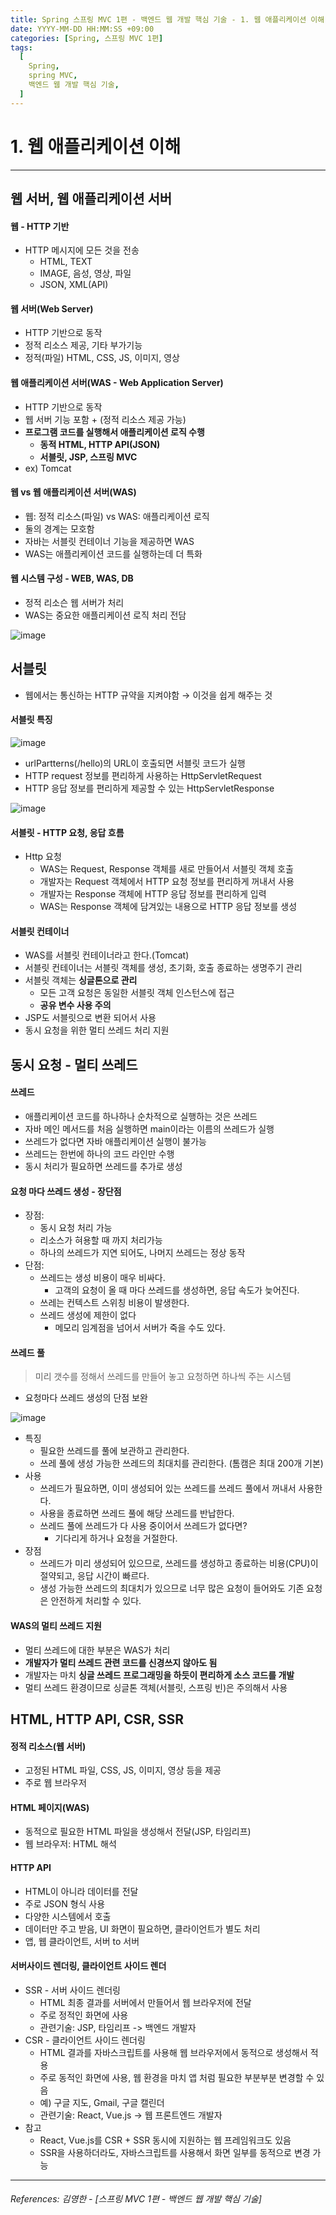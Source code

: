 ```yaml
---
title: Spring 스프링 MVC 1편 - 백엔드 웹 개발 핵심 기술 - 1. 웹 애플리케이션 이해
date: YYYY-MM-DD HH:MM:SS +09:00
categories: [Spring, 스프링 MVC 1편]
tags:
  [
    Spring,
    spring MVC,
    백엔드 웹 개발 핵심 기술,
  ]
---
```


# 1. 웹 애플리케이션 이해

----

## 웹 서버, 웹 애플리케이션 서버

#### 웹 - HTTP 기반
* HTTP 메시지에 모든 것을 전송
  * HTML, TEXT
  * IMAGE, 음성, 영상, 파일
  * JSON, XML(API)  
  
#### 웹 서버(Web Server)
* HTTP 기반으로 동작
* 정적 리소스 제공, 기타 부가기능
* 정적(파일) HTML, CSS, JS, 이미지, 영상


#### 웹 애플리케이션 서버(WAS - Web Application Server)
* HTTP 기반으로 동작
* 웹 서버 기능 포함 + (정적 리소스 제공 가능)
* **프로그램 코드를 실행해서 애플리케이션 로직 수행**
  * **동적 HTML, HTTP API(JSON)**
  * **서블릿, JSP, 스프링 MVC**
* ex) Tomcat

#### 웹 vs 웹 애플리케이션 서버(WAS)
* 웹: 정적 리소스(파일) vs WAS: 애플리케이션 로직
* 둘의 경계는 모호함
* 자바는 서블릿 컨테이너 기능을 제공하면 WAS
* WAS는 애플리케이션 코드를 실행하는데 더 특화

#### 웹 시스템 구성 - WEB, WAS, DB
* 정적 리소슨 웹 서버가 처리
* WAS는 중요한 애플리케이션 로직 처리 전담
  
![image](https://github.com/tomy8964/CodingTestExercise/assets/103511161/fd0ae65b-8f14-496a-9ff6-931d1cec4345)

## 서블릿
* 웹에서는 통신하는 HTTP 규약을 지켜야함 &rarr; 이것을 쉽게 해주는 것

#### 서블릿 특징

![image](https://github.com/tomy8964/CodingTestExercise/assets/103511161/cee90af4-478c-40c2-aa72-7a32f1c2935b)

* urlPartterns(/hello)의 URL이 호출되면 서블릿 코드가 실행
* HTTP request 정보를 편리하게 사용하는 HttpServletRequest
* HTTP 응답 정보를 편리하게 제공할 수 있는 HttpServletResponse

![image](https://github.com/tomy8964/CodingTestExercise/assets/103511161/62d7cb80-1654-4323-a535-a881383b2f8d)

#### 서블릿 - HTTP 요청, 응답 흐름
* Http 요청
  * WAS는 Request, Response 객체를 새로 만들어서 서블릿 객체 호출
   * 개발자는 Request 객체에서 HTTP 요청 정보를 편리하게 꺼내서 사용
   * 개발자는 Response 객체에 HTTP 응답 정보를 편리하게 입력
   * WAS는 Response 객체에 담겨있는 내용으로 HTTP 응답 정보를 생성

#### 서블릿 컨테이너
* WAS를 서블릿 컨테이너라고 한다.(Tomcat)
* 서블릿 컨테이너는 서블릿 객체를 생성, 초기화, 호출 종료하는 생명주기 관리
* 서블릿 객체는 **싱글톤으로 관리**
  * 모든 고객 요청은 동일한 서블릿 객체 인스턴스에 접근
  * **공유 변수 사용 주의**
* JSP도 서블릿으로 변환 되어서 사용
* 동시 요청을 위한 멀티 쓰레드 처리 지원

## 동시 요청 - 멀티 쓰레드

#### 쓰레드
* 애플리케이션 코드를 하나하나 순차적으로 실행하는 것은 쓰레드
* 자바 메인 메서드를 처음 실행하면 main이라는 이름의 쓰레드가 실행
* 쓰레드가 없다면 자바 애플리케이션 실행이 불가능
* 쓰레드는 한번에 하나의 코드 라인만 수행
* 동시 처리가 필요하면 쓰레드를 추가로 생성

#### 요청 마다 쓰레드 생성 - 장단점
* 장점: 
  * 동시 요청 처리 가능
  * 리소스가 혀용할 때 까지 처리가능
  * 하나의 쓰레드가 지연 되어도, 나머지 쓰레드는 정상 동작
* 단점:
  * 쓰레드는 생성 비용이 매우 비싸다.
    * 고객의 요청이 올 때 마다 쓰레드를 생성하면, 응답 속도가 늦어진다.
  * 쓰레는 컨텍스트 스위칭 비용이 발생한다.
  * 쓰레드 생성에 제한이 없다
    * 메모리 임계점을 넘어서 서버가 죽을 수도 있다.

#### 쓰레드 풀
> 미리 갯수를 정해서 쓰레드를 만들어 놓고 요청하면 하나씩 주는 시스템
* 요청마다 쓰레드 생성의 단점 보완

![image](https://github.com/tomy8964/CodingTestExercise/assets/103511161/2aa42cc2-6ff2-4e0e-9502-8dc17000ccda)

* 특징
  * 필요한 쓰레드를 풀에 보관하고 관리한다.
  * 쓰레 풀에 생성 가능한 쓰레드의 최대치를 관리한다. (톰캠은 최대 200개 기본)
* 사용
  * 쓰레드가 필요하면, 이미 생성되어 있는 쓰레드를 쓰레드 풀에서 꺼내서 사용한다.
  * 사용을 종료하면 쓰레드 풀에 해당 쓰레드를 반납한다.
  * 쓰레드 풀에 쓰레드가 다 사용 중이어서 쓰레드가 없다면?
    * 기다리게 하거나 요청을 거절한다.
* 장점
  * 쓰레드가 미리 생성되어 있으므로, 쓰레드를 생성하고 종료하는 비용(CPU)이 절약되고, 응답 시간이 빠르다.
  * 생성 가능한 쓰레드의 최대치가 있으므로 너무 많은 요청이 들어와도 기존 요청은 안전하게 처리할 수 있다.

#### WAS의 멀티 쓰레드 지원
* 멀티 쓰레드에 대한 부분은 WAS가 처리
* **개발자가 멀티 쓰레드 관련 코드를 신경쓰지 않아도 됨**
* 개발자는 마치 **싱글 쓰레드 프로그래밍을 하듯이 편리하게 소스 코드를 개발**
* 멀티 쓰레드 환경이므로 싱글톤 객체(서블릿, 스프링 빈)은 주의해서 사용
  
## HTML, HTTP API, CSR, SSR
#### 정적 리소스(웹 서버)
* 고정된 HTML 파일, CSS, JS, 이미지, 영상 등을 제공
* 주로 웹 브라우저

#### HTML 페이지(WAS)
* 동적으로 필요한 HTML 파일을 생성해서 전달(JSP, 타임리프)
* 웹 브라우저: HTML 해석

#### HTTP API
* HTML이 아니라 데이터를 전달
* 주로 JSON 형식 사용
* 다양한 시스템에서 호출
* 데이터만 주고 받음, UI 화면이 필요하면, 클라이언트가 별도 처리
* 앱, 웹 클라이언트, 서버 to 서버

#### 서버사이드 렌더링, 클라이언트 사이드 렌더
* SSR - 서버 사이드 렌더링
  * HTML 최종 결과를 서버에서 만들어서 웹 브라우저에 전달
  * 주로 정적인 화면에 사용
  * 관련기술: JSP, 타임리프 -> 백엔드 개발자
* CSR - 클라이언트 사이드 렌더링
  * HTML 결과를 자바스크립트를 사용해 웹 브라우저에서 동적으로 생성해서 적용
  * 주로 동적인 화면에 사용, 웹 환경을 마치 앱 처럼 필요한 부분부분 변경할 수 있음
  * 예) 구글 지도, Gmail, 구글 캘린더
  * 관련기술: React, Vue.js -> 웹 프론트엔드 개발자
* 참고
  * React, Vue.js를 CSR + SSR 동시에 지원하는 웹 프레임워크도 있음
  * SSR을 사용하더라도, 자바스크립트를 사용해서 화면 일부를 동적으로 변경 가능








----  

###### References: 김영한 - [스프링 MVC 1편 - 백엔드 웹 개발 핵심 기술]

